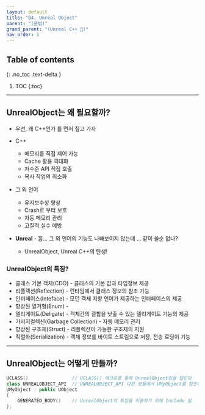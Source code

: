 ```yaml
---
layout: default
title: "04. Unreal Object"
parent: "(문법)"
grand_parent: "(Unreal C++ 🚀)"
nav_order: 1
---
```


## Table of contents
{: .no_toc .text-delta }

1. TOC
{:toc}

---

## UnrealObject는 왜 필요할까?

* 우선, 왜 C++인가 를 먼저 짚고 가자
* C++
    * 메모리를 직접 제어 가능
    * Cache 활용 극대화
    * 저수준 API 직접 호출
    * 복사 작업의 최소화
* 그 외 언어
    * 유지보수성 향상
    * Crash로 부터 보호
    * 자동 메모리 관리
    * 고질적 실수 예방

* **Unreal** - 흠... 그 외 언어의 기능도 나빠보이지 않는데 ... 같이 쓸순 없나?
    * UnrealObject, Unreal C++의 탄생!

### UnrealObject의 특징?

* 클래스 기본 객체(CDO) - 클래스의 기본 값과 타입정보 제공
* 리플렉션(Reflection) - 런타임에서 클래스 정보의 참조 가능
* 인터페이스(Inteface) - 모던 객체 지향 언어가 제공하는 인터페이스의 제공
* 향상된 열거형(Enum) -
* 델리게이트(Deligate) - 객체간의 결합을 낮출 수 있는 델리게이트 기능의 제공
* 가비지컬렉션(Garbage Collection) - 자동 메모리 관리
* 향상된 구조체(Struct) - 리플렉션이 가능한 구조체의 지원
* 직렬화(Serialization) - 객체 정보를 바이트 스트림으로 저장, 전송 로딩이 가능

---

## UnrealObject는 어떻게 만들까?

```cpp
UCLASS()                // UCLASS() 매크로를 톻해 UnrealObject임을 알린다
class UNREALOBJECT_API  // UNREALOBJECT_API 다른 모듈에서 UMyObject를 참조하게 도와준다
UMyObject : public UObject
{
	GENERATED_BODY()    // UnrealObject의 특징을 이용하기 위해 Include 됨
};
```
